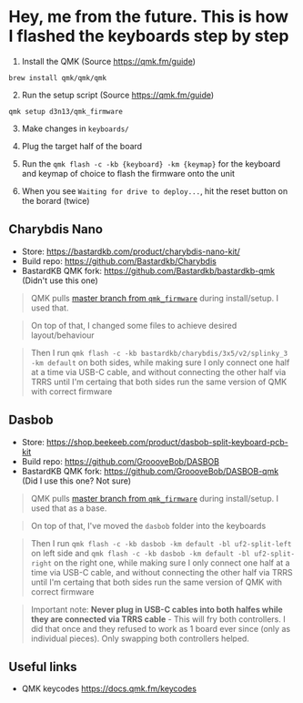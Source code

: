 # Hey, me from the future. This is how I flashed the keyboards step by step

1. Install the QMK (Source https://qmk.fm/guide)

```console
brew install qmk/qmk/qmk
```

2. Run the setup script (Source https://qmk.fm/guide)

```console
qmk setup d3n13/qmk_firmware
```

3. Make changes in `keyboards/`

4. Plug the target half of the board 

5. Run the `qmk flash -c -kb {keyboard} -km {keymap}` for the keyboard and keymap of choice to flash the firmware onto the unit

6. When you see `Waiting for drive to deploy...`, hit the reset button on the borard (twice)

## Charybdis Nano

-   Store: https://bastardkb.com/product/charybdis-nano-kit/
-   Build repo: https://github.com/Bastardkb/Charybdis
-   BastardKB QMK fork: https://github.com/Bastardkb/bastardkb-qmk (Didn't use this one)

> QMK pulls [master branch from `qmk_firmware`](https://github.com/qmk/qmk_firmware) during install/setup. I used that.

> On top of that, I changed some files to achieve desired layout/behaviour

> Then I run `qmk flash -c -kb bastardkb/charybdis/3x5/v2/splinky_3 -km default` on both sides, while making sure I only connect one half at a time via USB-C cable, and without connecting the other half via TRRS until I'm certaing that both sides run the same version of QMK with correct firmware

## Dasbob

-   Store: https://shop.beekeeb.com/product/dasbob-split-keyboard-pcb-kit
-   Build repo: https://github.com/GroooveBob/DASBOB
-   BastardKB QMK fork: https://github.com/GroooveBob/DASBOB-qmk (Did I use this one? Not sure)

> QMK pulls [master branch from `qmk_firmware`](https://github.com/qmk/qmk_firmware) during install/setup. I used that as a base.

> On top of that, I've moved the `dasbob` folder into the keyboards

> Then I run `qmk flash -c -kb dasbob -km default -bl uf2-split-left` on left side and `qmk flash -c -kb dasbob -km default -bl uf2-split-right` on the right one, while making sure I only connect one half at a time via USB-C cable, and without connecting the other half via TRRS until I'm certaing that both sides run the same version of QMK with correct firmware

> Important note: **Never plug in USB-C cables into both halfes while they are connected via TRRS cable** - This will fry both controllers. I did that once and they refused to work as 1 board ever since (only as individual pieces). Only swapping both controllers helped.

## Useful links

-   QMK keycodes https://docs.qmk.fm/keycodes
